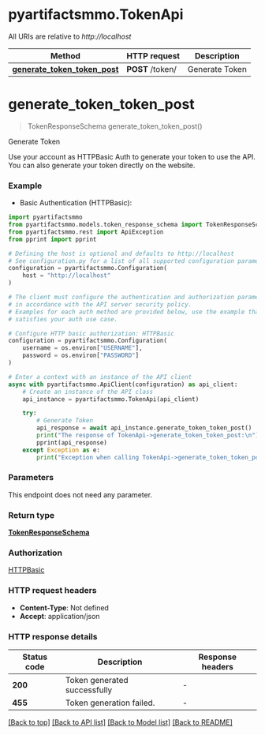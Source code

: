 # pyartifactsmmo.TokenApi

All URIs are relative to *http://localhost*

Method | HTTP request | Description
------------- | ------------- | -------------
[**generate_token_token_post**](TokenApi.md#generate_token_token_post) | **POST** /token/ | Generate Token


# **generate_token_token_post**
> TokenResponseSchema generate_token_token_post()

Generate Token

Use your account as HTTPBasic Auth to generate your token to use the API. You can also generate your token directly on the website.

### Example

* Basic Authentication (HTTPBasic):

```python
import pyartifactsmmo
from pyartifactsmmo.models.token_response_schema import TokenResponseSchema
from pyartifactsmmo.rest import ApiException
from pprint import pprint

# Defining the host is optional and defaults to http://localhost
# See configuration.py for a list of all supported configuration parameters.
configuration = pyartifactsmmo.Configuration(
    host = "http://localhost"
)

# The client must configure the authentication and authorization parameters
# in accordance with the API server security policy.
# Examples for each auth method are provided below, use the example that
# satisfies your auth use case.

# Configure HTTP basic authorization: HTTPBasic
configuration = pyartifactsmmo.Configuration(
    username = os.environ["USERNAME"],
    password = os.environ["PASSWORD"]
)

# Enter a context with an instance of the API client
async with pyartifactsmmo.ApiClient(configuration) as api_client:
    # Create an instance of the API class
    api_instance = pyartifactsmmo.TokenApi(api_client)

    try:
        # Generate Token
        api_response = await api_instance.generate_token_token_post()
        print("The response of TokenApi->generate_token_token_post:\n")
        pprint(api_response)
    except Exception as e:
        print("Exception when calling TokenApi->generate_token_token_post: %s\n" % e)
```



### Parameters

This endpoint does not need any parameter.

### Return type

[**TokenResponseSchema**](TokenResponseSchema.md)

### Authorization

[HTTPBasic](../README.md#HTTPBasic)

### HTTP request headers

 - **Content-Type**: Not defined
 - **Accept**: application/json

### HTTP response details

| Status code | Description | Response headers |
|-------------|-------------|------------------|
**200** | Token generated successfully |  -  |
**455** | Token generation failed. |  -  |

[[Back to top]](#) [[Back to API list]](../README.md#documentation-for-api-endpoints) [[Back to Model list]](../README.md#documentation-for-models) [[Back to README]](../README.md)

